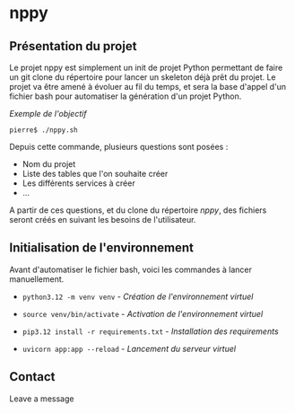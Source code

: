 # nppy

## Présentation du projet

Le projet nppy est simplement un init de projet Python permettant de faire un git clone du répertoire pour lancer un skeleton déjà prêt du projet.
Le projet va être amené à évoluer au fil du temps, et sera la base d'appel d'un fichier bash pour automatiser la génération d'un projet Python.

_Exemple de l'objectif_

`pierre$ ./nppy.sh`

Depuis cette commande, plusieurs questions sont posées :

- Nom du projet
- Liste des tables que l'on souhaite créer
- Les différents services à créer
- ...

A partir de ces questions, et du clone du répertoire _nppy_, des fichiers seront créés en suivant les besoins de l'utilisateur.

## Initialisation de l'environnement

Avant d'automatiser le fichier bash, voici les commandes à lancer manuellement.

- `python3.12 -m venv venv` - _Création de l'environnement virtuel_

- `source venv/bin/activate` - _Activation de l'environnement virtuel_

- `pip3.12 install -r requirements.txt` - _Installation des requirements_

- `uvicorn app:app --reload` - _Lancement du serveur virtuel_

## Contact

Leave a message
